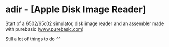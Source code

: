 # adir - [Apple Disk Image Reader]
Start of a 6502/65c02 simulator, disk image reader and an assembler
made with purebasic (www.purebasic.com)

Still a lot of things to do ^^
